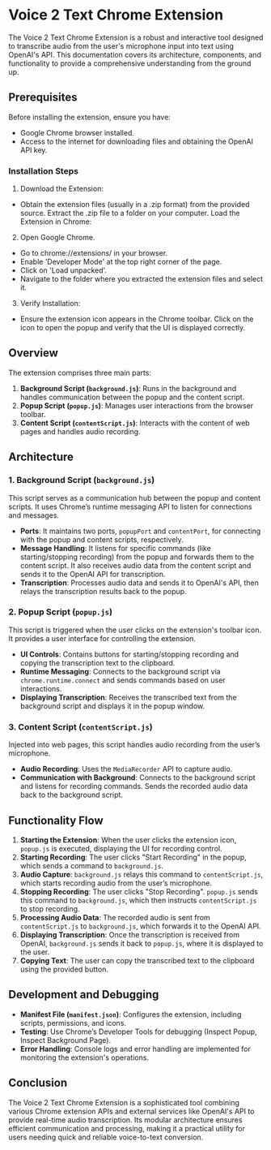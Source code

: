 # Voice 2 Text Chrome Extension

The Voice 2 Text Chrome Extension is a robust and interactive tool designed to transcribe audio from the user's microphone input into text using OpenAI's API. This documentation covers its architecture, components, and functionality to provide a comprehensive understanding from the ground up.

## Prerequisites
Before installing the extension, ensure you have:

- Google Chrome browser installed.
- Access to the internet for downloading files and obtaining the OpenAI API key.

### Installation Steps
1. Download the Extension:
- Obtain the extension files (usually in a .zip format) from the provided source.
Extract the .zip file to a folder on your computer.
Load the Extension in Chrome:

2. Open Google Chrome.
- Go to chrome://extensions/ in your browser.
- Enable 'Developer Mode' at the top right corner of the page.
- Click on 'Load unpacked'.
- Navigate to the folder where you extracted the extension files and select it.

3. Verify Installation:
- Ensure the extension icon appears in the Chrome toolbar.
Click on the icon to open the popup and verify that the UI is displayed correctly.

## Overview

The extension comprises three main parts: 
1. **Background Script (`background.js`)**: Runs in the background and handles communication between the popup and the content script.
2. **Popup Script (`popup.js`)**: Manages user interactions from the browser toolbar.
3. **Content Script (`contentScript.js`)**: Interacts with the content of web pages and handles audio recording.

## Architecture

### 1. Background Script (`background.js`)

This script serves as a communication hub between the popup and content scripts. It uses Chrome’s runtime messaging API to listen for connections and messages.

- **Ports**: It maintains two ports, `popupPort` and `contentPort`, for connecting with the popup and content scripts, respectively.
- **Message Handling**: It listens for specific commands (like starting/stopping recording) from the popup and forwards them to the content script. It also receives audio data from the content script and sends it to the OpenAI API for transcription.
- **Transcription**: Processes audio data and sends it to OpenAI's API, then relays the transcription results back to the popup.

### 2. Popup Script (`popup.js`)

This script is triggered when the user clicks on the extension's toolbar icon. It provides a user interface for controlling the extension.

- **UI Controls**: Contains buttons for starting/stopping recording and copying the transcription text to the clipboard.
- **Runtime Messaging**: Connects to the background script via `chrome.runtime.connect` and sends commands based on user interactions.
- **Displaying Transcription**: Receives the transcribed text from the background script and displays it in the popup window.

### 3. Content Script (`contentScript.js`)

Injected into web pages, this script handles audio recording from the user’s microphone.

- **Audio Recording**: Uses the `MediaRecorder` API to capture audio.
- **Communication with Background**: Connects to the background script and listens for recording commands. Sends the recorded audio data back to the background script.

## Functionality Flow

1. **Starting the Extension**: When the user clicks the extension icon, `popup.js` is executed, displaying the UI for recording control.
2. **Starting Recording**: The user clicks "Start Recording" in the popup, which sends a command to `background.js`.
3. **Audio Capture**: `background.js` relays this command to `contentScript.js`, which starts recording audio from the user’s microphone.
4. **Stopping Recording**: The user clicks "Stop Recording". `popup.js` sends this command to `background.js`, which then instructs `contentScript.js` to stop recording.
5. **Processing Audio Data**: The recorded audio is sent from `contentScript.js` to `background.js`, which forwards it to the OpenAI API.
6. **Displaying Transcription**: Once the transcription is received from OpenAI, `background.js` sends it back to `popup.js`, where it is displayed to the user.
7. **Copying Text**: The user can copy the transcribed text to the clipboard using the provided button.

## Development and Debugging

- **Manifest File (`manifest.json`)**: Configures the extension, including scripts, permissions, and icons.
- **Testing**: Use Chrome’s Developer Tools for debugging (Inspect Popup, Inspect Background Page).
- **Error Handling**: Console logs and error handling are implemented for monitoring the extension's operations.

## Conclusion

The Voice 2 Text Chrome Extension is a sophisticated tool combining various Chrome extension APIs and external services like OpenAI's API to provide real-time audio transcription. Its modular architecture ensures efficient communication and processing, making it a practical utility for users needing quick and reliable voice-to-text conversion.
